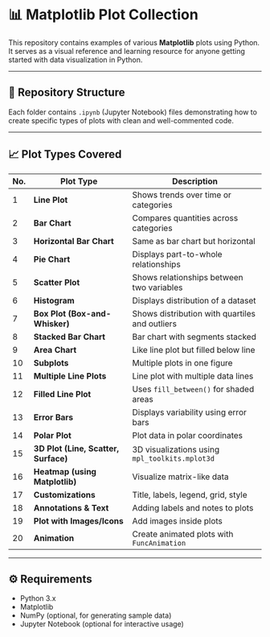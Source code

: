 # 📊 Matplotlib Plot Collection

This repository contains examples of various **Matplotlib** plots using Python. It serves as a visual reference and learning resource for anyone getting started with data visualization in Python.

---

## 📁 Repository Structure

Each folder contains `.ipynb` (Jupyter Notebook) files demonstrating how to create specific types of plots with clean and well-commented code.

---

## 📈 Plot Types Covered

| No. | Plot Type                      | Description |
|-----|-------------------------------|-------------|
| 1   | **Line Plot**                 | Shows trends over time or categories |
| 2   | **Bar Chart**                 | Compares quantities across categories |
| 3   | **Horizontal Bar Chart**     | Same as bar chart but horizontal |
| 4   | **Pie Chart**                | Displays part-to-whole relationships |
| 5   | **Scatter Plot**             | Shows relationships between two variables |
| 6   | **Histogram**                | Displays distribution of a dataset |
| 7   | **Box Plot (Box-and-Whisker)**| Shows distribution with quartiles and outliers |
| 8   | **Stacked Bar Chart**        | Bar chart with segments stacked |
| 9   | **Area Chart**               | Like line plot but filled below line |
| 10  | **Subplots**                 | Multiple plots in one figure |
| 11  | **Multiple Line Plots**      | Line plot with multiple data lines |
| 12  | **Filled Line Plot**         | Uses `fill_between()` for shaded areas |
| 13  | **Error Bars**               | Displays variability using error bars |
| 14  | **Polar Plot**               | Plot data in polar coordinates |
| 15  | **3D Plot (Line, Scatter, Surface)** | 3D visualizations using `mpl_toolkits.mplot3d` |
| 16  | **Heatmap (using Matplotlib)** | Visualize matrix-like data |
| 17  | **Customizations**           | Title, labels, legend, grid, style |
| 18  | **Annotations & Text**       | Adding labels and notes to plots |
| 19  | **Plot with Images/Icons**   | Add images inside plots |
| 20  | **Animation**                | Create animated plots with `FuncAnimation` |

---

## ⚙️ Requirements

- Python 3.x
- Matplotlib
- NumPy (optional, for generating sample data)
- Jupyter Notebook (optional for interactive usage)
